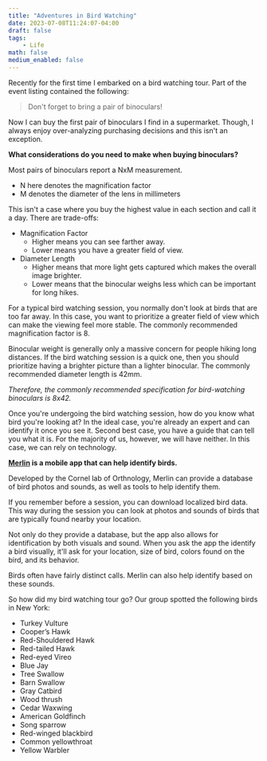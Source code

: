```yaml
---
title: "Adventures in Bird Watching"
date: 2023-07-08T11:24:07-04:00
draft: false
tags:
    - Life
math: false
medium_enabled: false
---
```


Recently for the first time I embarked on a bird watching tour. Part of the event listing contained the following:

> Don't forget to bring a pair of binoculars!

Now I can buy the first pair of binoculars I find in a supermarket. Though, I always enjoy over-analyzing purchasing decisions and this isn't an exception.

**What considerations do you need to make when buying binoculars?**

Most pairs of binoculars report a NxM measurement.

- N here denotes the magnification factor
- M denotes the diameter of the lens in millimeters

This isn't a case where you buy the highest value in each section and call it a day. There are trade-offs:

- Magnification Factor
  - Higher means you can see farther away.
  - Lower means you have a greater field of view.
- Diameter Length
  - Higher means that more light gets captured which makes the overall image brighter.
  - Lower means that the binocular weighs less which can be important for long hikes.

For a typical bird watching session, you normally don't look at birds that are too far away. In this case, you want to prioritize a greater field of view which can make the viewing feel more stable. The commonly recommended magnification factor is 8.

Binocular weight is generally only a massive concern for people hiking long distances. If the bird watching session is a quick one, then you should prioritize having a brighter picture than a lighter binocular. The commonly recommended diameter length is 42mm.

*Therefore, the commonly recommended specification for bird-watching binoculars is 8x42.*

Once you're undergoing the bird watching session, how do you know what bird you're looking at? In the ideal case, you're already an expert and can identify it once you see it. Second best case, you have a guide that can tell you what it is. For the majority of us, however, we will have neither. In this case, we can rely on technology.

**[Merlin](https://merlin.allaboutbirds.org/) is a mobile app that can help identify birds.**

Developed by the Cornel lab of Orthnology, Merlin can provide a database of bird photos and sounds, as well as tools to help identify them.

If you remember before a session, you can download localized bird data. This way during the session you can look at photos and sounds of birds that are typically found nearby your location.

Not only do they provide a database, but the app also allows for identification by both visuals and sound. When you ask the app the identify a bird visually, it'll ask for your location, size of bird, colors found on the bird, and its behavior. 

Birds often have fairly distinct calls. Merlin can also help identify based on these sounds.

So how did my bird watching tour go? Our group spotted the following birds in New York:

- Turkey Vulture
- Cooper’s Hawk
- Red-Shouldered Hawk
- Red-tailed Hawk
- Red-eyed Vireo
- Blue Jay
- Tree Swallow
- Barn Swallow
- Gray Catbird
- Wood thrush
- Cedar Waxwing
- American Goldfinch
- Song sparrow
- Red-winged blackbird
- Common yellowthroat
- Yellow Warbler

